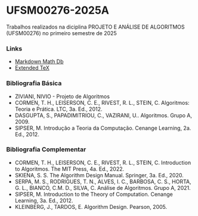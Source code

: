 # UFSM00276-2025A

Trabalhos realizados na diciplina PROJETO E ANÁLISE DE ALGORITMOS (UFSM00276) no primeiro semestre de 2025

### Links

- [Markdown Math Db](https://rpruim.github.io/s341/S19/from-class/MathinRmd.html)
- [Extended TeX](https://pt.wikipedia.org/wiki/Ajuda:Guia_de_edi%C3%A7%C3%A3o/F%C3%B3rmulas_TeX)

### Bibliografia Básica

- ZIVIANI, NIVIO - Projeto de Algoritmos
- CORMEN, T. H., LEISERSON, C. E., RIVEST, R. L., STEIN, C. Algoritmos: Teoria e Prática. LTC, 3a. Ed., 2012.  
- DASGUPTA, S., PAPADIMITRIOU, C., VAZIRANI, U.. Algoritmos. Grupo A, 2009.  
- SIPSER, M. Introdução a Teoria da Computação. Cenange Learning, 2a. Ed., 2012.

### Bibliografia Complementar

- CORMEN, T. H., LEISERSON, C. E., RIVEST, R. L., STEIN, C. Introduction to Algoritmos. The MIT Press, 4a. Ed., 2022.  
- SKIENA, S. S. The Algorithm Design Manual. Springer, 3a. Ed., 2020.  
- SERPA, M. S., RODRIGUES, T. N., ALVES, I. C., BARBOSA, C. S., HORTA, G. L., BIANCO, C.M. D., SILVA, C. Análise de Algoritmos. Grupo A, 2021.  
- SIPSER, M. Introduction to the Theory of Computation. Cenange Learning, 3a. Ed., 2012.  
- KLEINBERG, J., TARDOS, E. Algorithm Design. Pearson, 2005.
